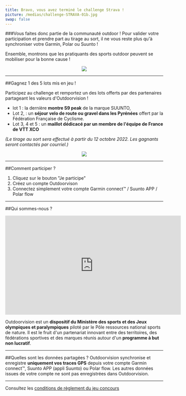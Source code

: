```yaml
---
title: Bravo, vous avez terminé le challenge Strava !
picture: /medias/challenge-STRAVA-01b.jpg
swap: false
---
```




###Vous faites donc partie de la communauté outdoor ! Pour valider votre participation et prendre part au tirage au sort, il ne vous reste plus qu'à synchroniser votre Garmin, Polar ou Suunto !
<participate></participate>

Ensemble, montrons que les pratiquants des sports outdoor peuvent se mobiliser pour la bonne cause !

<p align="center">
  <img src="/medias/challenge-STRAVA-02.jpg">
</p>

---

##Gagnez 1 des 5 lots mis en jeu !

Participez au challenge et remportez un des lots offerts par des partenaires partageant les valeurs d'Outdoorvision !

- lot 1 : la dernière **montre S9 peak** de la marque SUUNTO,
- Lot 2, : un **séjour velo de route ou gravel dans les Pyrénées** offert par la Fédération Française de Cyclisme.
- Lot 3, 4 et 5 : un **maillot dédicacé par un membre de l'équipe de France de VTT XCO**
 
*(Le tirage au sort sera effectué à partir du 12 octobre 2022. Les gagnants seront contactés par courriel.)*

<p align="center">
  <img src="/medias/challenge-STRAVA-03b.jpg">
</p>

---

##Comment participer ?

1. Cliquez sur le bouton "Je participe"
2. Créez un compte Outdoorvison
3. Connectez simplement votre compte Garmin connect™ / Suunto APP / Polar flow
<participate></participate>

---

##Qui sommes-nous ?
<p align="center">
<iframe width="560" height="315" src="https://www.youtube.com/embed/Sua7VDlhBs4" title="YouTube video player" frameborder="0" allow="accelerometer; autoplay; clipboard-write; encrypted-media; gyroscope; picture-in-picture" allowfullscreen></iframe>
</p>

Outdoorvision est un **dispositif du Ministère des sports et des Jeux olympiques et paralympiques** piloté par le Pôle ressources national sports de nature. Il est le fruit d'un partenariat innovant entre des territoires, des fédérations sportives et des marques réunis autour d'un **programme à but non lucratif**. 

---

##Quelles sont les données partagées ?
Outdoorvision synchronise et enregistre **uniquement vos traces GPS** depuis votre compte Garmin connect™, Suunto APP (appli Suunto) ou Polar flow. Les autres données issues de votre compte ne sont pas enregistrées dans Outdoorvision.

---

Consultez les [conditions de règlement du jeu concours](/medias/Règlement_Jeu_Concours_Challenge_OutdoorvisionxFFCO.pdf)
<participate></participate>
